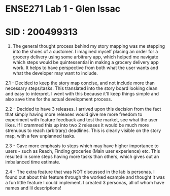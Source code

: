 # ENSE271 Lab 1 - Glen Issac
# SID : 200499313

1. The general thought process behind my story mapping was me stepping into the shoes of a customer. I imagined myself placing an order for a 
grocery delivery using some arbitrary app, which helped me navigate which steps would be quintessential in making a grocery delivery app work.
It helps to have perspective from both what the user wants and what the developer may want to include.

2.1 - Decided to keep the story map concise, and not include more than necessary steps/tasks. This translated into the story board looking
clean and easy to interpret. I went with this because it'll keep things simple and also save time for the actual development process.

2.2 - Decided to have 3 releases. I arrived upon this decision from the fact that simply having more releases would give me more freedom
to experiment with feature feedback and test the market, see what the user likes. If I crammed this up into two 2 releases it would be
much more strenuous to reach (arbitrary) deadlines. This is clearly visible on the story map, with a few unplanned tasks.

2.3 - Gave more emphasis to steps which may have higher importance to users - such as Reach, Finding groceries (Main user experience) etc.
This resulted in some steps having more tasks than others, which gives out an imbalanced time estimate.

2.4 - The extra feature that was NOT discussed in the lab is personas. I found out about this feature through the worked example and
thought it was a fun little feature I could implement. I created 3 personas, all of whom have names and lil descriptions!
